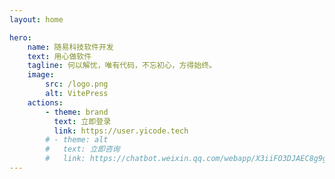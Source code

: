 ```yaml
---
layout: home

hero:
    name: 随易科技软件开发
    text: 用心做软件
    tagline: 何以解忧，唯有代码，不忘初心，方得始终。
    image:
        src: /logo.png
        alt: VitePress
    actions:
        - theme: brand
          text: 立即登录
          link: https://user.yicode.tech
        # - theme: alt
        #   text: 立即咨询
        #   link: https://chatbot.weixin.qq.com/webapp/X3iiFO3DJAEC8g9gnfAeo8TeNAAQpG?robotName=随易科技机器人
---
```


<homeMore></homeMore>

